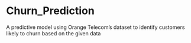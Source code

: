 # Churn_Prediction
A predictive model using Orange Telecom’s dataset to identify customers likely to churn based on the given data
